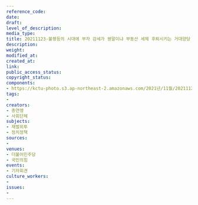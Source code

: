 ```yaml
---
reference_code: 
date: 
draft: 
level_of_description: 
media_type: 
title: 20211123-불평등의 시대에 부자 감세가 웬말이냐 부동산 세제 후퇴시키는 거대양당 규탄 기자회견
description: 
weight: 
modified_at: 
created_at: 
link: 
public_access_status: 
copyright_status: 
components:
- https://kctu-photo.s3.ap-northeast-2.amazonaws.com/2021년/11월/20211123-불평등의+시대에+부자+감세가+웬말이냐+부동산+세제+후퇴시키는+거대양당+규탄+기자회견/_5D40337.jpg
tags:
- 
creators:
- 총연맹
- 사회단체
subjects:
- 재벌외투
- 정치정책
sources:
- 
venues:
- 더불어민주당
- 국민의힘
events:
- 기자회견
culture_workers:
- 
issues:
- 
---
```

